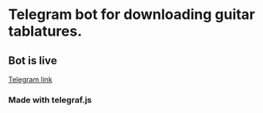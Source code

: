# Telegram bot for downloading guitar tablatures.

## Bot is live 

[Telegram link]('https://t.me/TabsDownloaderBot')

### Made with telegraf.js
